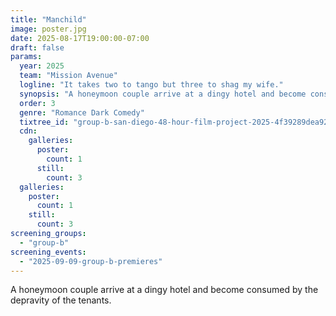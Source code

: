 ```yaml
---
title: "Manchild"
image: poster.jpg
date: 2025-08-17T19:00:00-07:00
draft: false
params:
  year: 2025
  team: "Mission Avenue"
  logline: "It takes two to tango but three to shag my wife."
  synopsis: "A honeymoon couple arrive at a dingy hotel and become consumed by the depravity of the tenants."
  order: 3
  genre: "Romance Dark Comedy"
  tixtree_id: "group-b-san-diego-48-hour-film-project-2025-4f39289dea92"
  cdn:
    galleries:
      poster:
        count: 1
      still:
        count: 3
  galleries:
    poster:
      count: 1
    still:
      count: 3
screening_groups:
  - "group-b"
screening_events:
  - "2025-09-09-group-b-premieres"
---
```

A honeymoon couple arrive at a dingy hotel and become consumed by the depravity of the tenants.
